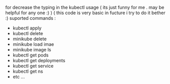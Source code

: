 for decrease the typing in the kubectl usage ( its just funny for me . may be helpful for any one :)  )
( this code is very basic in fucture i try to do it bether  :) 
suported commands : 

- kubectl apply
- kubectl delete
- minikube delete
- minikube load imae
- minikube image ls
- kubectl  get pods
- kubectl get deployments
- kubectl get service
- kubectl get ns
- etc ... 
